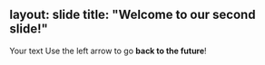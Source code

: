 layout: slide
title: "Welcome to our second slide!"
---
Your text
Use the left arrow to go **back to the future**!
